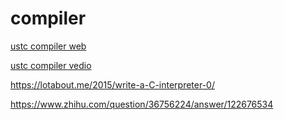 # compiler

[ustc compiler web](http://staff.ustc.edu.cn/~bjhua/courses/compiler/2014/)

[ustc compiler vedio](https://mooc.study.163.com/learn/1000002001?tid=1000003000#/learn/content?type=detail&id=1000034009&cid=1000031019)

https://lotabout.me/2015/write-a-C-interpreter-0/

https://www.zhihu.com/question/36756224/answer/122676534

